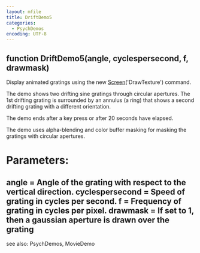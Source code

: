 ```yaml
---
layout: mfile
title: DriftDemo5
categories:
  - PsychDemos
encoding: UTF-8
---
```


function DriftDemo5(angle, cyclespersecond, f, drawmask)
----

Display animated gratings using the new [Screen](/docs/Screen)('DrawTexture') command.

The demo shows two drifting sine gratings through circular apertures. The
1st drifting grating is surrounded by an annulus (a ring) that shows a
second drifting grating with a different orientation.

The demo ends after a key press or after 20 seconds have elapsed.

The demo uses alpha-blending and color buffer masking for masking the
gratings with circular apertures.

# Parameters:

angle = Angle of the grating with respect to the vertical direction.
cyclespersecond = Speed of grating in cycles per second. f = Frequency of
grating in cycles per pixel.
drawmask = If set to 1, then a gaussian aperture is drawn over the grating
----

see also: PsychDemos, MovieDemo
